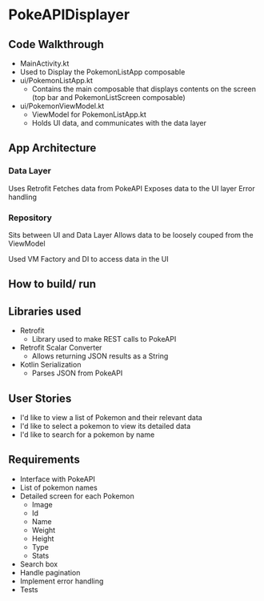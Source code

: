 # PokeAPIDisplayer

## Code Walkthrough
-  MainActivity.kt 
  - Used to Display the PokemonListApp composable
- ui/PokemonListApp.kt
  - Contains the main composable that displays contents on the screen (top bar and PokemonListScreen composable)
- ui/PokemonViewModel.kt
  - ViewModel for PokemonListApp.kt
  - Holds UI data, and communicates with the data layer

## App Architecture
### Data Layer
Uses Retrofit
Fetches data from PokeAPI
Exposes data to the UI layer
Error handling

### Repository
Sits between UI and Data Layer
Allows data to be loosely couped from the ViewModel


Used VM Factory and DI to access data in the UI

## How to build/ run

## Libraries used
- Retrofit
  - Library used to make REST calls to PokeAPI 
- Retrofit Scalar Converter
  - Allows returning JSON results as a String
- Kotlin Serialization
  - Parses JSON from PokeAPI

## User Stories
- I'd like to view a list of Pokemon and their relevant data
- I'd like to select a pokemon to view its detailed data
- I'd like to search for a pokemon by name

## Requirements
- Interface with PokeAPI
- List of pokemon names
- Detailed screen for each Pokemon
  - Image
  - Id
  - Name
  - Weight
  - Height
  - Type
  - Stats
- Search box
- Handle pagination
- Implement error handling
- Tests
